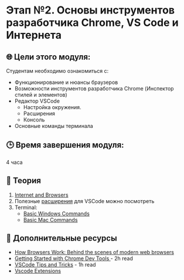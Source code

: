# Этап №2. Основы инструментов разработчика Chrome, VS Code и Интернета

## 🌐  Цели этого модуля:

Студентам необходимо ознакомиться с:

- Функционирование и нюансы браузеров
- Возможности инструментов разработчика Chrome (Инспектор стилей и элементов)
- Редактор VSCode
  - Настройка окружения.
  - Расширения
  - Консоль
- Основные команды терминала

## 🕒 Время завершения модуля:

4 часа

## 📖 Теория

1. [Internet and Browsers](https://developer.mozilla.org/en-US/docs/Learn/Common_questions/How_does_the_Internet_work)
2. Полезные [расширения](https://habr.com/ru/companies/kts/articles/779670/) для VSCode можно посмотреть 
3. Terminal:
   - [Basic Windows Commands](https://www.digitalcitizen.life/command-prompt-how-use-basic-commands)
   - [Basic Mac Commands](https://www.imore.com/how-use-terminal-mac-when-you-have-no-idea-where-start)

## 📘 Дополнительные ресурсы

- [How Browsers Work: Behind the scenes of modern web browsers](https://www.html5rocks.com/en/tutorials/internals/howbrowserswork/)
- [Getting Started with Chrome Dev Tools ](https://developer.chrome.com/docs/devtools/) - 2h read
- [VSCode Tips and Tricks](https://code.visualstudio.com/docs/getstarted/tips-and-tricks) - 1h read
- [Vscode Extensions](https://hackr.io/blog/best-vscode-extensions)
